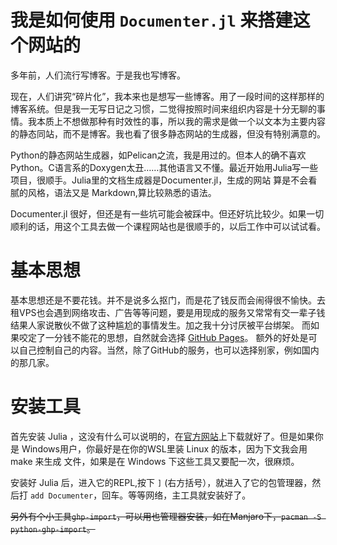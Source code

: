 # 我是如何使用 `Documenter.jl` 来搭建这个网站的

多年前，人们流行写博客。于是我也写博客。

现在，人们讲究“碎片化”，我本来也是想写一些博客。用了一段时间的这样那样的博客系统。但是我一无写日记之习惯，二觉得按照时间来组织内容是十分无聊的事情。我本质上不想做那种有时效性的事，所以我的需求是做一个以文本为主要内容的静态同站，而不是博客。我也看了很多静态网站的生成器，但没有特别满意的。

Python的静态网站生成器，如Pelican之流，我是用过的。但本人的确不喜欢 Python。C语言系的Doxygen太丑……其他语言又不懂。最近开始用Julia写一些项目，很顺手。Julia里的文档生成器是Documenter.jl，生成的网站
算是不会看腻的风格，语法又是 Markdown,算比较熟悉的语法。

Documenter.jl 很好，但还是有一些坑可能会被踩中。但还好坑比较少。如果一切顺利的话，用这个工具去做一个课程网站也是很顺手的，以后工作中可以试试看。

# 基本思想
基本思想还是不要花钱。并不是说多么抠门，而是花了钱反而会闹得很不愉快。去租VPS也会遇到网络攻击、广告等等问题，要是用现成的服务又常常有交一辈子钱结果人家说散伙不做了这种尴尬的事情发生。加之我十分讨厌被平台绑架。
而如果咬定了一分钱不能花的思想，自然就会选择 [GitHub Pages](https://pages.github.com/)。
额外的好处是可以自己控制自己的内容。当然，除了GitHub的服务，也可以选择别家，例如国内的那几家。

# 安装工具
首先安装 Julia ，这没有什么可以说明的，在[官方网站](https://julialang.org/)上下载就好了。但是如果你是 Windows用户，你最好是在你的WSL里装 Linux 的版本，因为下文我会用 make 来生成 文件，如果是在 Windows 下这些工具又要配一次，很麻烦。

安装好 Julia 后，进入它的REPL,按下 `]` (右方括号），就进入了它的包管理器，然后打 `add Documenter`，回车。等等网络，主工具就安装好了。

~~另外有个小工具`ghp-import`，可以用也管理器安装，如在Manjaro下，`pacman -S python-ghp-import`。~~

